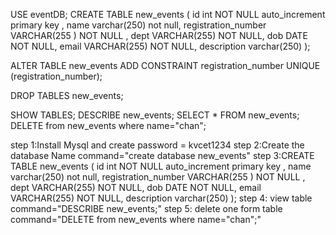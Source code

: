 USE eventDB;
CREATE TABLE new_events (
id int  NOT NULL auto_increment primary key ,
    name varchar(250) not null,
    registration_number VARCHAR(255 ) NOT NULL  ,
    dept VARCHAR(255) NOT NULL,
    dob DATE NOT NULL,
    email VARCHAR(255) NOT NULL,
    description varchar(250)
);

ALTER TABLE new_events
ADD CONSTRAINT registration_number UNIQUE (registration_number);

DROP TABLES new_events;




SHOW TABLES;
DESCRIBE new_events;
SELECT * FROM new_events;
DELETE from new_events where name="chan";


step 1:Install Mysql and create password = kvcet1234
step 2:Create the database Name command="create database new_events"
step 3:CREATE TABLE new_events (
id int  NOT NULL auto_increment primary key ,
    name varchar(250) not null,
    registration_number VARCHAR(255 ) NOT NULL  ,
    dept VARCHAR(255) NOT NULL,
    dob DATE NOT NULL,
    email VARCHAR(255) NOT NULL,
    description varchar(250)
);
step 4: view table command="DESCRIBE new_events;"
step 5: delete one form table command="DELETE from new_events where name="chan";"


